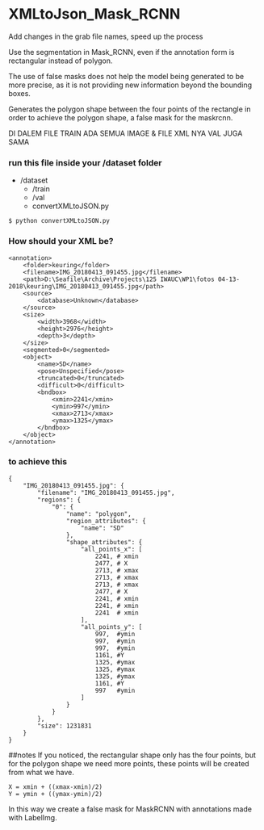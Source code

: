 # XMLtoJson_Mask_RCNN


Add changes in the grab file names, speed up the process



Use the segmentation in Mask_RCNN, even if the annotation form is rectangular instead of polygon.

The use of false masks does not help the model being generated to be more
precise, as it is not providing new information beyond the bounding boxes.

Generates the polygon shape between the four points of the rectangle in order to achieve the polygon shape, a false mask for the maskrcnn.

DI DALEM FILE TRAIN ADA SEMUA IMAGE & FILE XML NYA
VAL JUGA SAMA

### run this file inside your /dataset folder
* /dataset
    * /train
    * /val
    * convertXMLtoJSON.py

````````````$ python convertXMLtoJSON.py````````````


### How should your XML be?

```
<annotation>
	<folder>keuring</folder>
	<filename>IMG_20180413_091455.jpg</filename>
	<path>D:\Seafile\Archive\Projects\125 IWAUC\WP1\fotos 04-13-2018\keuring\IMG_20180413_091455.jpg</path>
	<source>
		<database>Unknown</database>
	</source>
	<size>
		<width>3968</width>
		<height>2976</height>
		<depth>3</depth>
	</size>
	<segmented>0</segmented>
	<object>
		<name>SD</name>
		<pose>Unspecified</pose>
		<truncated>0</truncated>
		<difficult>0</difficult>
		<bndbox>
			<xmin>2241</xmin>
			<ymin>997</ymin>
			<xmax>2713</xmax>
			<ymax>1325</ymax>
		</bndbox>
	</object>
</annotation>

```

### to achieve this

```
{
    "IMG_20180413_091455.jpg": {
        "filename": "IMG_20180413_091455.jpg",
        "regions": {
            "0": {
                "name": "polygon",
                "region_attributes": {
                    "name": "SD"
                },
                "shape_attributes": {
                    "all_points_x": [
                        2241, # xmin
                        2477, # X
                        2713, # xmax
                        2713, # xmax
                        2713, # xmax
                        2477, # X
                        2241, # xmin
                        2241, # xmin
                        2241  # xmin
                    ],
                    "all_points_y": [
                        997,  #ymin
                        997,  #ymin
                        997,  #ymin
                        1161, #Y
                        1325, #ymax
                        1325, #ymax
                        1325, #ymax
                        1161, #Y
                        997   #ymin
                    ]
                }
            }
        },
        "size": 1231831
    }
}

```
##notes
If you noticed, the rectangular shape only has the four points, but for the polygon shape we need more points, these points will be created from what we have.

```
X = xmin + ((xmax-xmin)/2)
Y = ymin + ((ymax-ymin)/2)
```

In this way we create a false mask for MaskRCNN with annotations made with LabelImg.




